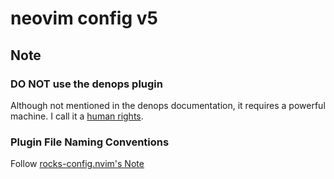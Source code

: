 # neovim config v5

## Note

### DO NOT use the denops plugin

Although not mentioned in the denops documentation, it requires a powerful machine.
I call it a [human rights](https://github.com/mimikun/dotfiles/blob/master/docs/src/glossary.md#human-rights).

### Plugin File Naming Conventions

Follow [rocks-config.nvim's Note](https://github.com/nvim-neorocks/rocks-config.nvim/blob/3167c3d16e9e5be879b7acac61d5010add78dfb4/README.md?plain=1#L74-L85)
